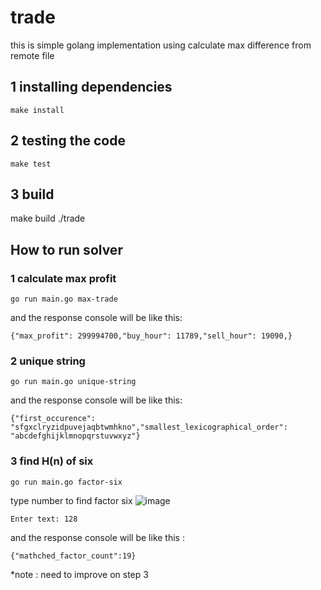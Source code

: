 # trade
this is simple golang implementation using calculate max difference from remote file

## 1 installing dependencies
```
make install
```

## 2 testing the code
```
make test
```

## 3 build
make build
./trade


## How to run solver
### 1 calculate max profit
```
go run main.go max-trade
```

and the response console will be like this:
```
{"max_profit": 299994700,"buy_hour": 11789,"sell_hour": 19090,}
```

### 2 unique string

```
go run main.go unique-string
```

and the response console will be like this:
```
{"first_occurence": "sfgxclryzidpuvejaqbtwmhkno","smallest_lexicographical_order": "abcdefghijklmnopqrstuvwxyz"}
```

### 3 find H(n) of six

```
go run main.go factor-six
```

type number to find factor six
![image](https://user-images.githubusercontent.com/22753477/121329888-cb8bee00-c93f-11eb-8115-9c68c9955b54.png)


```
Enter text: 128
```

and the response console will be like this :
```
{"mathched_factor_count":19}
```

*note : need to improve on step 3
